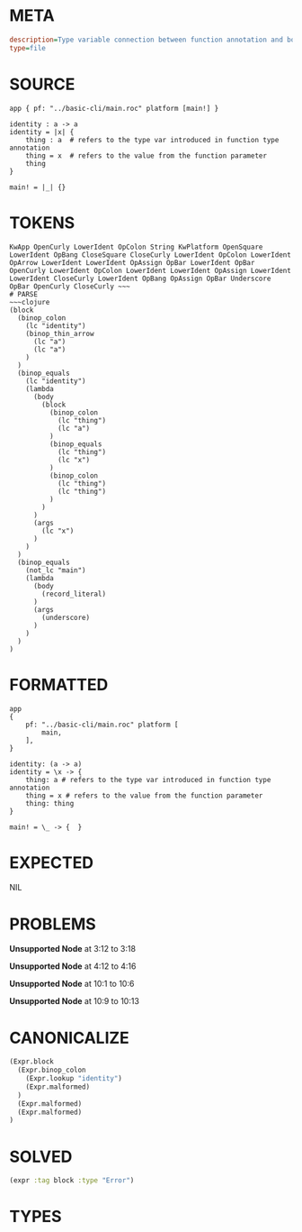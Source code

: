 # META
~~~ini
description=Type variable connection between function annotation and body
type=file
~~~
# SOURCE
~~~roc
app { pf: "../basic-cli/main.roc" platform [main!] }

identity : a -> a
identity = |x| {
    thing : a  # refers to the type var introduced in function type annotation
    thing = x  # refers to the value from the function parameter
    thing
}

main! = |_| {}
~~~
# TOKENS
~~~text
KwApp OpenCurly LowerIdent OpColon String KwPlatform OpenSquare LowerIdent OpBang CloseSquare CloseCurly LowerIdent OpColon LowerIdent OpArrow LowerIdent LowerIdent OpAssign OpBar LowerIdent OpBar OpenCurly LowerIdent OpColon LowerIdent LowerIdent OpAssign LowerIdent LowerIdent CloseCurly LowerIdent OpBang OpAssign OpBar Underscore OpBar OpenCurly CloseCurly ~~~
# PARSE
~~~clojure
(block
  (binop_colon
    (lc "identity")
    (binop_thin_arrow
      (lc "a")
      (lc "a")
    )
  )
  (binop_equals
    (lc "identity")
    (lambda
      (body
        (block
          (binop_colon
            (lc "thing")
            (lc "a")
          )
          (binop_equals
            (lc "thing")
            (lc "x")
          )
          (binop_colon
            (lc "thing")
            (lc "thing")
          )
        )
      )
      (args
        (lc "x")
      )
    )
  )
  (binop_equals
    (not_lc "main")
    (lambda
      (body
        (record_literal)
      )
      (args
        (underscore)
      )
    )
  )
)
~~~
# FORMATTED
~~~roc
app
{
	pf: "../basic-cli/main.roc" platform [
		main,
	],
}

identity: (a -> a)
identity = \x -> {
	thing: a # refers to the type var introduced in function type annotation
	thing = x # refers to the value from the function parameter
	thing: thing
}

main! = \_ -> {  }
~~~
# EXPECTED
NIL
# PROBLEMS
**Unsupported Node**
at 3:12 to 3:18

**Unsupported Node**
at 4:12 to 4:16

**Unsupported Node**
at 10:1 to 10:6

**Unsupported Node**
at 10:9 to 10:13

# CANONICALIZE
~~~clojure
(Expr.block
  (Expr.binop_colon
    (Expr.lookup "identity")
    (Expr.malformed)
  )
  (Expr.malformed)
  (Expr.malformed)
)
~~~
# SOLVED
~~~clojure
(expr :tag block :type "Error")
~~~
# TYPES
~~~roc
~~~
